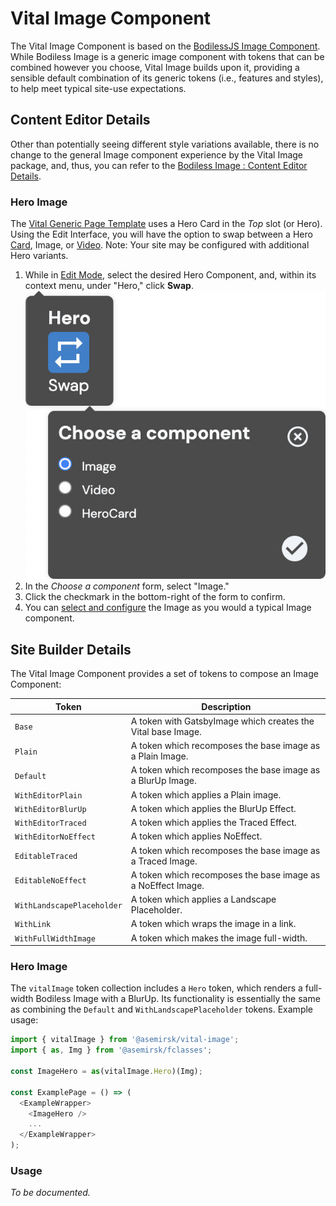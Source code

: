 # Vital Image Component

The Vital Image Component is based on the [BodilessJS Image Component](/Components/Image/). While
Bodiless Image is a generic image component with tokens that can be combined however you choose,
Vital Image builds upon it, providing a sensible default combination of its generic tokens (i.e.,
features and styles), to help meet typical site-use expectations.

## Content Editor Details

Other than potentially seeing different style variations available, there is no change to the
general Image component experience by the Vital Image package, and, thus, you can refer to the
[Bodiless Image : Content Editor Details](/Components/Image/#content-editor-details).

### Hero Image

The [Vital Generic Page Template](../VitalTemplates/Generic) uses a Hero Card in the _Top_ slot (or
Hero). Using the Edit Interface, you will have the option to swap between a Hero
[Card](../VitalCard/#hero-card), Image, or [Video](../VitalYouTube/#hero-video). Note: Your site may
be configured with additional Hero variants.

01. While in [Edit Mode](/ContenteditorUserGuide/#edit-mode), select the desired Hero Component,
    and, within its context menu, under "Hero," click **Swap**.  
    ![Hero Swap Image](./assets/HeroSwapImage.jpg ':size=292')
01. In the _Choose a component_ form, select "Image."
01. Click the checkmark in the bottom-right of the form to confirm.
01. You can [select and configure](/Components/Image/#select-and-configure-an-image) the Image as
    you would a typical Image component.

## Site Builder Details

The Vital Image Component provides a set of tokens to compose an Image Component:

| Token                      | Description                                                  |
| -------------------------- | ------------------------------------------------------------ |
| `Base`                     | A token with GatsbyImage which creates the Vital base Image. |
| `Plain`                    | A token which recomposes the base image as a Plain Image.    |
| `Default`                  | A token which recomposes the base image as a BlurUp Image.   |
| `WithEditorPlain`          | A token which applies a Plain image.                         |
| `WithEditorBlurUp`         | A token which applies the BlurUp Effect.                     |
| `WithEditorTraced`         | A token which applies the Traced Effect.                     |
| `WithEditorNoEffect`       | A token which applies NoEffect.                              |
| `EditableTraced`           | A token which recomposes the base image as a Traced Image.   |
| `EditableNoEffect`         | A token which recomposes the base image as a NoEffect Image. |
| `WithLandscapePlaceholder` | A token which applies a Landscape Placeholder.               |
| `WithLink`                 | A token which wraps the image in a link.                     |
| `WithFullWidthImage`       | A token which makes the image full-width.                    |

### Hero Image

The `vitalImage` token collection includes a `Hero` token, which renders a full-width Bodiless Image
with a BlurUp. Its functionality is essentially the same as combining the `Default` and
`WithLandscapePlaceholder` tokens. Example usage:

```js
import { vitalImage } from '@asemirsk/vital-image';
import { as, Img } from '@asemirsk/fclasses';

const ImageHero = as(vitalImage.Hero)(Img);

const ExamplePage = () => (
  <ExampleWrapper>
    <ImageHero />
    ...
  </ExampleWrapper>
);
```

### Usage

_To be documented._
